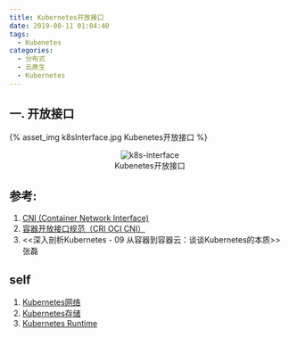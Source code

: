 ```yaml
---
title: Kubernetes开放接口
date: 2019-08-11 01:04:40
tags:
  - Kubenetes
categories:
  - 分布式 
  - 云原生
  - Kubernetes  
---
```


<p></p>
<!-- more -->

## 一. 开放接口
{% asset_img   k8sInterface.jpg  Kubenetes开放接口  %}


<div style="text-align: center;">
	
![k8s-interface](https://user-images.githubusercontent.com/5608425/65022324-51455a00-d963-11e9-9338-26675af8d3b7.JPG)  
Kubenetes开放接口
</div>



## 参考:
1. [CNI (Container Network Interface)](https://feisky.xyz/kubernetes-handbook/network/cni/)
2. [容器开放接口规范（CRI OCI CNI）](https://www.jianshu.com/p/62e71584d1cb)
3. <<深入剖析Kubernetes - 09  从容器到容器云：谈谈Kubernetes的本质>> 张磊

## self 
1. [Kubernetes网络](../../../../2019/08/23/k8sNetwork/)
2. [Kubernetes存储](../../../../2019/09/01/k8sStorage/)
3. [Kubernetes Runtime](../../../../2019/11/19/k8sRuntime/)



